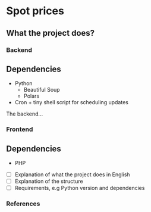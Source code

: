 # Spot prices

## What the project does?

### Backend

## Dependencies

- Python
    - Beautiful Soup
    - Polars
- Cron + tiny shell script for scheduling updates

The backend...

### Frontend

## Dependencies

- PHP

- [ ] Explanation of what the project does in English
- [ ] Explanation of the structure
- [ ] Requirements, e.g Python version and dependencies

### References